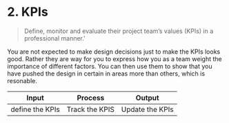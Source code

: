 # 2. KPIs
> Define, monitor and evaluate their project team’s values (KPIs) in a professional manner.'

You are not expected to make design decisions just to make the KPIs looks good. Rather they are way for you to express how you as a team weight the importance of different factors. You can then use them to show that you have pushed the design in certain in areas more than others, which is resonable.

| Input | Process | Output |
|-------|---------|--------|
| define the KPIs    | Track the KPIS      | Update the KPIs     |
